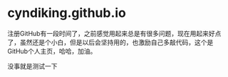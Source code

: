 # cyndiking.github.io

注册GitHub有一段时间了，之前感觉用起来总是有很多问题，现在用起来好点了，虽然还是个小白，但是以后会坚持用的，也激励自己多敲代码，这个是GitHub个人主页，哈哈，加油。

没事就是测试一下